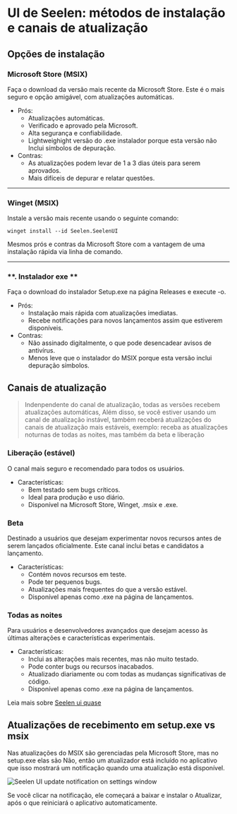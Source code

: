 # **UI de Seelen: métodos de instalação e canais de atualização**

## **Opções de instalação**

### **Microsoft Store (MSIX)**

Faça o download da versão mais recente da Microsoft Store. Este é o mais seguro
 e opção amigável, com atualizações automáticas.

*   Prós:
    *   Atualizações automáticas.
    *   Verificado e aprovado pela Microsoft.
    *   Alta segurança e confiabilidade.
    *   Lightweighight versão do .exe instalador porque esta versão não
         Inclui símbolos de depuração.
*   Contras:
    *   As atualizações podem levar de 1 a 3 dias úteis para serem aprovados.
    *   Mais difíceis de depurar e relatar questões.

***

### **Winget (MSIX)**

Instale a versão mais recente usando o seguinte comando:

```pwsh
winget install --id Seelen.SeelenUI
```

Mesmos prós e contras da Microsoft Store com a vantagem de uma instalação rápida via
 linha de comando.

***

### \*\*. Instalador exe \*\*

Faça o download do instalador Setup.exe na página Releases e execute -o.

*   Prós:
    *   Instalação mais rápida com atualizações imediatas.
    *   Recebe notificações para novos lançamentos assim que estiverem disponíveis.
*   Contras:
    *   Não assinado digitalmente, o que pode desencadear avisos de antivírus.
    *   Menos leve que o instalador do MSIX porque esta versão inclui depuração
         símbolos.

## **Canais de atualização**

> Indenpendente do canal de atualização, todas as versões recebem atualizações automáticas,
>  Além disso, se você estiver usando um canal de atualização instável, também receberá atualizações do
>  canais de atualização mais estáveis, exemplo: receba as atualizações noturnas de todas as noites, mas
>  também da beta e liberação

### **Liberação (estável)**

O canal mais seguro e recomendado para todos os usuários.

*   Características:
    *   Bem testado sem bugs críticos.
    *   Ideal para produção e uso diário.
    *   Disponível na Microsoft Store, Winget, .msix e .exe.

### **Beta**

Destinado a usuários que desejam experimentar novos recursos antes de serem lançados oficialmente.
 Este canal inclui betas e candidatos a lançamento.

*   Características:
    *   Contém novos recursos em teste.
    *   Pode ter pequenos bugs.
    *   Atualizações mais frequentes do que a versão estável.
    *   Disponível apenas como .exe na página de lançamentos.

### **Todas as noites**

Para usuários e desenvolvedores avançados que desejam acesso às últimas alterações e
 características experimentais.

*   Características:
    *   Inclui as alterações mais recentes, mas não muito testado.
    *   Pode conter bugs ou recursos inacabados.
    *   Atualizado diariamente ou com todas as mudanças significativas de código.
    *   Disponível apenas como .exe na página de lançamentos.

Leia mais sobre [Seelen ui quase](./nightly.md)

## **Atualizações de recebimento em setup.exe vs msix**

Nas atualizações do MSIX são gerenciadas pela Microsoft Store, mas no setup.exe elas são
 Não, então um atualizador está incluído no aplicativo que isso mostrará um
 notificação quando uma atualização está disponível.

![Seelen UI update notification on settings window](https://github.com/Seelen-Inc/slu-blog/blob/master/blog/seelen-ui-distribution-channels/image.png?raw=true)

Se você clicar na notificação, ele começará a baixar e instalar o
 Atualizar, após o que reiniciará o aplicativo automaticamente.

